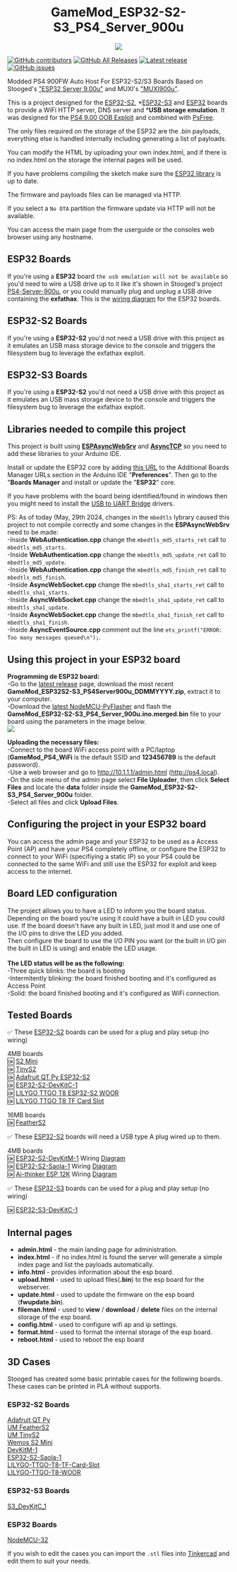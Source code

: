 <h1 align="center">GameMod_ESP32-S2-S3_PS4_Server_900u</h1>

<div align="center">
<img src="./images/ps4serverlogo.png" alight-itens="center">
</div>

[![GitHub contributors](https://img.shields.io/github/contributors/gamemoddesignbr/GameMod_ESP32-S2-S3_PS4_Server_900u)](https://github.com/gamemoddesignbr/GameMod_ESP32-S2-S3_PS4_Server_900u/graphs/contributors)
[![GitHub All Releases](https://img.shields.io/github/downloads/gamemoddesignbr/GameMod_ESP32-S2-S3_PS4_Server_900u/total)](https://github.com/gamemoddesignbr/GameMod_ESP32-S2-S3_PS4_Server_900u/releases)
[![Latest release](https://img.shields.io/github/v/release/gamemoddesignbr/GameMod_ESP32-S2-S3_PS4_Server_900u)](https://github.com/gamemoddesignbr/GameMod_ESP32-S2-S3_PS4_Server_900u/releases)
[![GitHub issues](https://img.shields.io/github/issues/gamemoddesignbr/GameMod_ESP32-S2-S3_PS4_Server_900u)](https://github.com/gamemoddesignbr/GameMod_ESP32-S2-S3_PS4_Server_900u/issues)

Modded PS4 900FW Auto Host For ESP32-S2/S3 Boards Based on Stooged's ["ESP32 Server 9.00u"](https://github.com/stooged/ESP32-Server-900u) and MUXI's ["MUXI900u"](https://psxtools.de/forum/index.php?thread/89778-ps4-exploit-muxi900u-mit-usb-emulation-f%C3%BCr-esp32-s2-s3/).


This is a project designed for the [ESP32-S2](https://www.espressif.com/en/products/socs/esp32-s2), *[ESP32-S3](https://www.espressif.com/en/products/socs/esp32-s3) and [ESP32](https://www.espressif.com/en/products/socs/esp32) boards to provide a WiFi HTTP server, DNS server and *<b>USB storage emulation</b>.
It was designed for the [PS4 9.00 OOB Exploit](https://github.com/ChendoChap/pOOBs4) and combined with [PsFree](https://wololo.net/2023/12/04/psfree-webkit-exploit-for-ps4-6-00-to-9-60-and-ps5-1-00-to-5-50-quickhen-toolkit-announced).

The only files required on the storage of the ESP32 are the .bin payloads, everything else is handled internally including generating a list of payloads.

You can modify the HTML by uploading your own index.html, and if there is no index.html on the storage the internal pages will be used.

If you have problems compiling the sketch make sure the [ESP32 library](https://github.com/stooged/ESP32-Server-900u#libraries) is up to date.

The firmware and payloads files can be managed via HTTP.

If you select a `No OTA` partition the firmware update via HTTP will not be available.

You can access the main page from the userguide or the consoles web browser using any hostname.

 
## ESP32 Boards
If you're using a <b>ESP32</b> board `the usb emulation will not be available` so you'd need to wire a USB drive up to it like it's shown in Stooged's project [PS4-Server-900u](https://github.com/stooged/PS4-Server-900u), or you could manually plug and unplug a USB drive containing the <b>exfathax</b>.
This is the [wiring diagram](https://github.com/stooged/ESP32-Server-900u/blob/main/Images/esp32_diag.jpg) for the ESP32 boards.


## ESP32-S2 Boards
If you're using a <b>ESP32-S2</b> you'd not need a USB drive with this project as it emulates an USB mass storage device to the console and triggers the filesystem bug to leverage the exfathax exploit.


## ESP32-S3 Boards
If you're using a <b>ESP32-S2</b> you'd not need a USB drive with this project as it emulates an USB mass storage device to the console and triggers the filesystem bug to leverage the exfathax exploit.


## Libraries needed to compile this project
This project is built using [<b>ESPAsyncWebSrv</b>](https://github.com/me-no-dev/ESPAsyncWebServer) and [<b>AsyncTCP</b>](https://github.com/me-no-dev/AsyncTCP) so you need to add these libraries to your Arduino IDE.

Install or update the ESP32 core by adding [this URL](https://raw.githubusercontent.com/espressif/arduino-esp32/gh-pages/package_esp32_index.json) to the Additional Boards Manager URLs section in the Arduino IDE "<b>Preferences</b>".
Then go to the "<b>Boards Manager</b> and install or update the "<b>ESP32</b>" core.

If you have problems with the board being identified/found in windows then you might need to install the [USB to UART Bridge](https://www.silabs.com/developers/usb-to-uart-bridge-vcp-drivers) drivers.


PS: As of today (May, 29th 2024, changes in the `mbedtls` lybrary caused this project to not compile correctly and some changes in the <b>ESPAsyncWebSrv</b> need to be made:<br>
-Inside <b>WebAuthentication.cpp</b> change the `mbedtls_md5_starts_ret` call to `mbedtls_md5_starts`.<br>
-Inside <b>WebAuthentication.cpp</b> change the `mbedtls_md5_update_ret` call to `mbedtls_md5_update`.<br>
-Inside <b>WebAuthentication.cpp</b> change the `mbedtls_md5_finish_ret` call to `mbedtls_md5_finish`.<br>
-Inside <b>AsyncWebSocket.cpp</b> change the `mbedtls_sha1_starts_ret` call to `mbedtls_sha1_starts`.<br>
-Inside <b>AsyncWebSocket.cpp</b> change the `mbedtls_sha1_update_ret` call to `mbedtls_sha1_update`.<br>
-Inside <b>AsyncWebSocket.cpp</b> change the `mbedtls_sha1_finish_ret` call to `mbedtls_sha1_finish`.<br>
-Inside <b>AsyncEventSource.cpp</b> comment out the line `ets_printf("ERROR: Too many messages queued\n");`.


## Using this project in your ESP32 board
<b>Programming de ESP32 board:</b><br>
-Go to the [latest release](https://github.com/gamemoddesignbr/GameMod_ESP32-S2-S3_PS4_Server_900u/releases/latest) page, download the most recent <b>GameMod_ESP32S2-S3_PS4Server900u_DDMMYYYY.zip</b>, extract it to your computer.<br>
-Download the [latest NodeMCU-PyFlasher](https://github.com/marcelstoer/nodemcu-pyflasher/releases/latest) and flash the <b>GameMod_ESP32-S2-S3_PS4_Server_900u.ino.merged.bin</b> file to your board using the parameters in the image below.<br>
<img src=https://github.com/gamemoddesignbr/GameMod_ESP32-S2-S3_PS4_Server_900u/blob/main/images/nodemcu_pyflasher.png>


<b>Uploading the necessary files:</b><br>
-Connect to the board WiFi access point with a PC/laptop (<b>GameMod_PS4_WiFi</b> is the default SSID and <b>123456789</b> is the default password).<br>
-Use a web browser and go to http://10.1.1.1/admin.html (http://ps4.local).<br>
-On the side menu of the admin page select <b>File Uploader</b>, then click <b>Select Files</b> and locate the <b>data</b> folder inside the <b>GameMod_ESP32-S2-S3_PS4_Server_900u</b> folder.<br>
-Select all files and click <b>Upload Files</b>.


## Configuring the project in your ESP32 board
You can access the admin page and your ESP32 to be used as a Access Point (AP) and have your PS4 completely offline, or configure the ESP32 to connect to your WiFi (specifiying a static IP) so your PS4 could be connected to the same WiFi and still use the ESP32 for exploit and keep access to the internet.


## Board LED configuration
The project allows you to have a LED to inform you the board status.<br>
Depending on the board you're using it could have a built in LED you could use. If the board doesn't have any built in LED, just mod it and use one of the I/O pins to drive the LED you added.<br>
Then configure the board to use the I/O PIN you want (or the built in I/O pin the built in LED is using) and enable the LED usage.<br><br>
<b>The LED status will be as the following:</b><br>
-Three quick blinks: the board is booting<br>
-Intermitently blinking: the board finished booting and it's configured as Access Point<br>
-Solid: the board finished booting and it's configured as WiFi connection.


## Tested Boards
:white_check_mark: These [ESP32-S2](https://www.espressif.com/en/products/socs/esp32-s2) boards can be used for a plug and play setup (no wiring)

4MB boards<br>
:ok: [S2 Mini](https://www.wemos.cc/en/latest/s2/s2_mini.html)<br>
:ok: [TinyS2](https://unexpectedmaker.com/tinys2)<br>
:ok: [Adafruit QT Py ESP32-S2](https://www.adafruit.com/product/5325)<br>
:ok: [ESP32-S2-DevKitC-1](https://docs.espressif.com/projects/esp-idf/en/latest/esp32s2/hw-reference/esp32s2/user-guide-s2-devkitc-1.html)<br>
:ok: [LILYGO TTGO T8 ESP32-S2 WOOR](http://www.lilygo.cn/prod_view.aspx?TypeId=50063&Id=1320&FId=t3:50063:3)<br>
:ok: [LILYGO TTGO T8 TF Card Slot](http://www.lilygo.cn/prod_view.aspx?TypeId=50063&Id=1300&FId=t3:50063:3)<br>

16MB boards<br>
:ok: [FeatherS2](https://feathers2.io/)

:white_check_mark: These [ESP32-S2](https://www.espressif.com/en/products/socs/esp32-s2) boards will need a USB type A plug wired up to them.<br>

4MB boards<br>
:ok: [ESP32-S2-DevKitM-1](https://docs.espressif.com/projects/esp-idf/en/latest/esp32s2/hw-reference/esp32s2/user-guide-devkitm-1-v1.html) Wiring [Diagram](https://github.com/stooged/ESP32-Server-900u/blob/main/Images/esp32-s2-devkitm-1.jpg)<br>
:ok: [ESP32-S2-Saola-1](https://docs.espressif.com/projects/esp-idf/en/latest/esp32s2/hw-reference/esp32s2/user-guide-saola-1-v1.2.html) Wiring [Diagram](https://github.com/stooged/ESP32-Server-900u/blob/main/Images/esp32-s2-saola-1.jpg)<br>
:ok: [Ai-thinker ESP 12K](https://docs.ai-thinker.com/en/12k_development_board_esp32-s2) Wiring [Diagram](https://github.com/stooged/ESP32-Server-900u/blob/main/Images/ai-thinker-esp12k.jpg)<br>

:white_check_mark: These [ESP32-S3](https://www.espressif.com/en/products/socs/esp32-s3) boards can be used for a plug and play setup (no wiring)

:ok: [ESP32-S3-DevKitC-1](https://docs.espressif.com/projects/esp-idf/en/latest/esp32s3/hw-reference/esp32s3/user-guide-devkitc-1.html)


## Internal pages
* <b>admin.html</b> - the main landing page for administration.
* <b>index.html</b> - if no index.html is found the server will generate a simple index page and list the payloads automatically.
* <b>info.html</b> - provides information about the esp board.
* <b>upload.html</b> - used to upload files(<b>.bin</b>) to the esp board for the webserver.
* <b>update.html</b> - used to update the firmware on the esp board (<b>fwupdate.bin</b>).
* <b>fileman.html</b> - used to <b>view</b> / <b>download</b> / <b>delete</b> files on the internal storage of the esp board.
* <b>config.html</b> - used to configure wifi ap and ip settings.
* <b>format.html</b> - used to format the internal storage of the esp board.
* <b>reboot.html</b> - used to reboot the esp board


## 3D Cases
Stooged has created some basic printable cases for the following boards.
These cases can be printed in PLA without supports.

### ESP32-S2 Boards
[Adafruit QT Py](https://github.com/stooged/ESP32-Server-900u/tree/main/3D_Printed_Cases/Adafruit_QT_Py)<br>
[UM FeatherS2](https://github.com/stooged/ESP32-Server-900u/tree/main/3D_Printed_Cases/UM_FeatherS2)<br>
[UM TinyS2](https://github.com/stooged/ESP32-Server-900u/tree/main/3D_Printed_Cases/UM_TinyS2)<br>
[Wemos S2 Mini](https://github.com/stooged/ESP32-Server-900u/tree/main/3D_Printed_Cases/Wemos_S2_Mini)<br>
[DevKitM-1](https://github.com/stooged/ESP32-Server-900u/tree/main/3D_Printed_Cases/DevKitM_1)<br>
[ESP32-S2-Saola-1](https://github.com/stooged/ESP32-Server-900u/tree/main/3D_Printed_Cases/ESP32_S2_Saola_1)<br>
[LILYGO-TTGO-T8-TF-Card-Slot](https://github.com/stooged/ESP32-Server-900u/tree/main/3D_Printed_Cases/LILYGO_TTGO_T8_TF_Card_Slot)<br>
[LILYGO-TTGO-T8-WOOR](https://github.com/stooged/ESP32-Server-900u/tree/main/3D_Printed_Cases/LILYGO_TTGO_T8_WOOR)<br>


### ESP32-S3 Boards
[S3_DevKitC_1](https://github.com/stooged/ESP32-Server-900u/tree/main/3D_Printed_Cases/S3_DevKitC_1)


### ESP32 Boards
[NodeMCU-32](https://github.com/stooged/ESP32-Server-900u/tree/main/3D_Printed_Cases/NodeMCU_32)

If you wish to edit the cases you can import the `.stl` files into [Tinkercad](https://www.tinkercad.com/) and edit them to suit your needs.